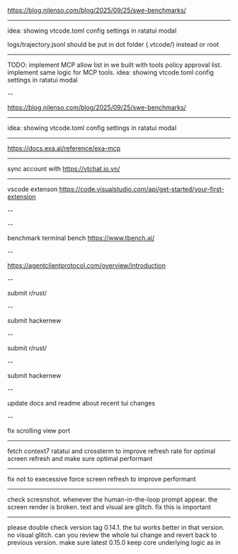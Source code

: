<https://blog.nilenso.com/blog/2025/09/25/swe-benchmarks/>

---

idea: showing vtcode.toml config settings in ratatui modal

logs/trajectory.jsonl should be put in dot folder (.vtcode/) instead or root

---

TODO: implement MCP allow list in we built with tools policy approval list. implement same logic for MCP tools.
idea: showing vtcode.toml config settings in ratatui modal

--

https://blog.nilenso.com/blog/2025/09/25/swe-benchmarks/

---

idea: showing vtcode.toml config settings in ratatui modal

---

<https://docs.exa.ai/reference/exa-mcp>

---


sync account with <https://vtchat.io.vn/>

---

vscode extenson <https://code.visualstudio.com/api/get-started/your-first-extension>

--

--

benchmark terminal bench
<https://www.tbench.ai/>

--

<https://agentclientprotocol.com/overview/introduction>

--

submit r/rust/

--

submit hackernew

--

submit r/rust/

--

submit hackernew

--

update docs and readme about recent tui changes

--

fix scrolling view port

---

fetch context7 ratatui and crossterm to improve refresh rate for optimal screen refresh and make sure optimal performant

---

fix not to execessive force screen refresh to improve performant

---

check scresnshot. whenever the human-in-the-loop prompt appear. the screen render is broken. text and visual are glitch. fix this is important

---

please double check version tag 0.14.1. the tui works better in that version. no visual glitch. can you review the whole tui change and revert back to previous version. make sure latest 0.15.0 keep core underlying logic as in
